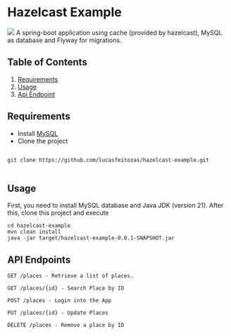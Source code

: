 # Hazelcast Example
<img src="https://img.shields.io/badge/Java-ED8B00?style=for-the-badge&logo=openjdk&logoColor=white"><img src="https://img.shields.io/badge/MySQL-00000F?style=for-the-badge&logo=mysql&logoColor=white" alt=""><img src="https://img.shields.io/badge/Spring-6DB33F?style=for-the-badge&logo=spring&logoColor=white" alt=""><img src="https://img.shields.io/badge/IntelliJ_IDEA-000000.svg?style=for-the-badge&logo=intellij-idea&logoColor=white" alt="">
A spring-boot application using cache (provided by hazelcast), MySQL as database and Flyway for migrations.

## Table of Contents
1. [Requirements](#requirements)
2. [Usage](#usage)
3. [Api Endpoint](#api-endpoints)

## Requirements
* Install [MySQL](https://www.mysql.com/downloads/)
* Clone the project
<pre>
<code>
git clone https://github.com/lucasfeitozas/hazelcast-example.git
</code>
</pre>

## Usage
First, you need to install MySQL database and Java JDK (version 21). After this, clone this project and execute
```
cd hazelcast-example
mvn clean install
java -jar target/hazelcast-example-0.0.1-SNAPSHOT.jar
```

## API Endpoints

``` 
GET /places - Retrieve a list of places.

GET /places/{id} - Search Place by ID

POST /places - Login into the App

PUT /places/{id} - Update Places

DELETE /places - Remove a place by ID
```
